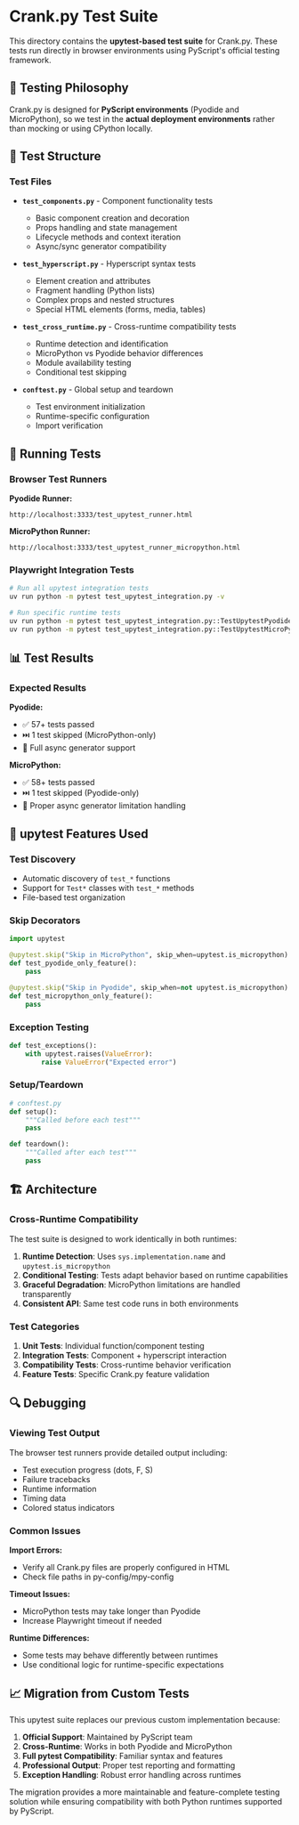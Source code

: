 # Crank.py Test Suite

This directory contains the **upytest-based test suite** for Crank.py. These tests run directly in browser environments using PyScript's official testing framework.

## 🎯 **Testing Philosophy**

Crank.py is designed for **PyScript environments** (Pyodide and MicroPython), so we test in the **actual deployment environments** rather than mocking or using CPython locally.

## 🧪 Test Structure

### Test Files

- **`test_components.py`** - Component functionality tests
  - Basic component creation and decoration
  - Props handling and state management  
  - Lifecycle methods and context iteration
  - Async/sync generator compatibility

- **`test_hyperscript.py`** - Hyperscript syntax tests
  - Element creation and attributes
  - Fragment handling (Python lists)
  - Complex props and nested structures
  - Special HTML elements (forms, media, tables)

- **`test_cross_runtime.py`** - Cross-runtime compatibility tests
  - Runtime detection and identification
  - MicroPython vs Pyodide behavior differences
  - Module availability testing
  - Conditional test skipping

- **`conftest.py`** - Global setup and teardown
  - Test environment initialization
  - Runtime-specific configuration
  - Import verification

## 🚀 Running Tests

### Browser Test Runners

**Pyodide Runner:**
```
http://localhost:3333/test_upytest_runner.html
```

**MicroPython Runner:**
```
http://localhost:3333/test_upytest_runner_micropython.html
```

### Playwright Integration Tests

```bash
# Run all upytest integration tests
uv run python -m pytest test_upytest_integration.py -v

# Run specific runtime tests
uv run python -m pytest test_upytest_integration.py::TestUpytestPyodideIntegration -v
uv run python -m pytest test_upytest_integration.py::TestUpytestMicroPythonIntegration -v
```

## 📊 Test Results

### Expected Results

**Pyodide:**
- ✅ 57+ tests passed
- ⏭️ 1 test skipped (MicroPython-only)
- 🧪 Full async generator support

**MicroPython:**
- ✅ 58+ tests passed  
- ⏭️ 1 test skipped (Pyodide-only)
- 🧪 Proper async generator limitation handling

## 🔧 upytest Features Used

### Test Discovery
- Automatic discovery of `test_*` functions
- Support for `Test*` classes with `test_*` methods
- File-based test organization

### Skip Decorators
```python
import upytest

@upytest.skip("Skip in MicroPython", skip_when=upytest.is_micropython)
def test_pyodide_only_feature():
    pass

@upytest.skip("Skip in Pyodide", skip_when=not upytest.is_micropython)  
def test_micropython_only_feature():
    pass
```

### Exception Testing
```python
def test_exceptions():
    with upytest.raises(ValueError):
        raise ValueError("Expected error")
```

### Setup/Teardown
```python
# conftest.py
def setup():
    """Called before each test"""
    pass

def teardown():
    """Called after each test"""
    pass
```

## 🏗️ Architecture

### Cross-Runtime Compatibility

The test suite is designed to work identically in both runtimes:

1. **Runtime Detection**: Uses `sys.implementation.name` and `upytest.is_micropython`
2. **Conditional Testing**: Tests adapt behavior based on runtime capabilities
3. **Graceful Degradation**: MicroPython limitations are handled transparently
4. **Consistent API**: Same test code runs in both environments

### Test Categories

1. **Unit Tests**: Individual function/component testing
2. **Integration Tests**: Component + hyperscript interaction
3. **Compatibility Tests**: Cross-runtime behavior verification
4. **Feature Tests**: Specific Crank.py feature validation

## 🔍 Debugging

### Viewing Test Output

The browser test runners provide detailed output including:
- Test execution progress (dots, F, S)
- Failure tracebacks
- Runtime information
- Timing data
- Colored status indicators

### Common Issues

**Import Errors:**
- Verify all Crank.py files are properly configured in HTML
- Check file paths in py-config/mpy-config

**Timeout Issues:**
- MicroPython tests may take longer than Pyodide
- Increase Playwright timeout if needed

**Runtime Differences:**
- Some tests may behave differently between runtimes
- Use conditional logic for runtime-specific expectations

## 📈 Migration from Custom Tests

This upytest suite replaces our previous custom implementation because:

1. **Official Support**: Maintained by PyScript team
2. **Cross-Runtime**: Works in both Pyodide and MicroPython  
3. **Full pytest Compatibility**: Familiar syntax and features
4. **Professional Output**: Proper test reporting and formatting
5. **Exception Handling**: Robust error handling across runtimes

The migration provides a more maintainable and feature-complete testing solution while ensuring compatibility with both Python runtimes supported by PyScript.